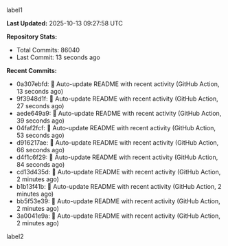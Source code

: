 
label1 
<!-- ACTIVITY_START -->
**Last Updated:** 2025-10-13 09:27:58 UTC

**Repository Stats:**
- Total Commits: 86040
- Last Commit: 13 seconds ago

**Recent Commits:**
- 0a307ebfd: 🤖 Auto-update README with recent activity (GitHub Action, 13 seconds ago)
- 9f3948d1f: 🤖 Auto-update README with recent activity (GitHub Action, 27 seconds ago)
- aede649a9: 🤖 Auto-update README with recent activity (GitHub Action, 39 seconds ago)
- 04faf2fcf: 🤖 Auto-update README with recent activity (GitHub Action, 53 seconds ago)
- d916217ae: 🤖 Auto-update README with recent activity (GitHub Action, 66 seconds ago)
- d4f1c6f29: 🤖 Auto-update README with recent activity (GitHub Action, 84 seconds ago)
- cd13d435d: 🤖 Auto-update README with recent activity (GitHub Action, 2 minutes ago)
- b1b13f41b: 🤖 Auto-update README with recent activity (GitHub Action, 2 minutes ago)
- bb5f53e39: 🤖 Auto-update README with recent activity (GitHub Action, 2 minutes ago)
- 3a0041e9a: 🤖 Auto-update README with recent activity (GitHub Action, 2 minutes ago)
<!-- ACTIVITY_END -->

label2

